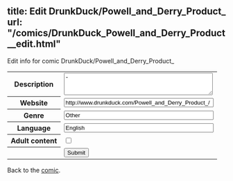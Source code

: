 title: Edit DrunkDuck/Powell_and_Derry_Product_
url: "/comics/DrunkDuck_Powell_and_Derry_Product__edit.html"
---
Edit info for comic DrunkDuck/Powell_and_Derry_Product_

<form name="comic" action="http://gaepostmail.appspot.com/comic/" method="post">
<table class="comicinfo">
<tr>
<th>Description</th><td><textarea name="description" cols="40" rows="3">-</textarea></td>
</tr>
<tr>
<th>Website</th><td><input type="text" name="url" value="http://www.drunkduck.com/Powell_and_Derry_Product_/" size="40"/></td>
</tr>
<tr>
<th>Genre</th><td><input type="text" name="genre" value="Other" size="40"/></td>
</tr>
<tr>
<th>Language</th><td><input type="text" name="language" value="English" size="40"/></td>
</tr>
<tr>
<th>Adult content</th><td><input type="checkbox" name="adult" value="adult" /></td>
</tr>
<tr>
<th></th><td>
<input type="hidden" name="comic" value="DrunkDuck_Powell_and_Derry_Product_" />
<input type="submit" name="submit" value="Submit" />
</td>
</tr>
</table>
</form>

Back to the [comic](DrunkDuck_Powell_and_Derry_Product_.html).
